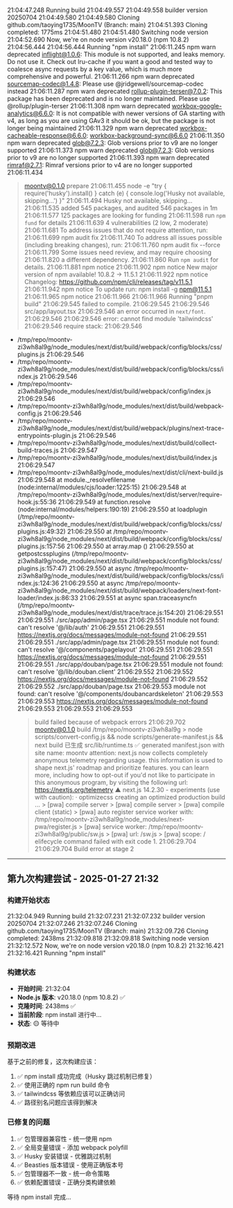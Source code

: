 21:04:47.248
Running build
21:04:49.557
21:04:49.558
builder version 20250704
21:04:49.580
21:04:49.580
Cloning github.com/taoying1735/MoonTV (Branch: main)
21:04:51.393
Cloning completed: 1775ms
21:04:51.480
21:04:51.480
Switching node version
21:04:52.690
Now, we're on node version v20.18.0 (npm 10.8.2)
21:04:56.444
21:04:56.444
Running "npm install"
21:06:11.245
npm warn deprecated inflight@1.0.6: This module is not supported, and leaks memory. Do not use it. Check out lru-cache if you want a good and tested way to coalesce async requests by a key value, which is much more comprehensive and powerful.
21:06:11.266
npm warn deprecated sourcemap-codec@1.4.8: Please use @jridgewell/sourcemap-codec instead
21:06:11.287
npm warn deprecated rollup-plugin-terser@7.0.2: This package has been deprecated and is no longer maintained. Please use @rollup/plugin-terser
21:06:11.308
npm warn deprecated workbox-google-analytics@6.6.0: It is not compatible with newer versions of GA starting with v4, as long as you are using GAv3 it should be ok, but the package is not longer being maintained
21:06:11.329
npm warn deprecated workbox-cacheable-response@6.6.0: workbox-background-sync@6.6.0
21:06:11.350
npm warn deprecated glob@7.2.3: Glob versions prior to v9 are no longer supported
21:06:11.373
npm warn deprecated glob@7.2.3: Glob versions prior to v9 are no longer supported
21:06:11.393
npm warn deprecated rimraf@2.7.1: Rimraf versions prior to v4 are no longer supported
21:06:11.434

> moontv@0.1.0 prepare
> 21:06:11.455
> node -e "try { require('husky').install() } catch (e) { console.log('Husky not available, skipping...') }"
> 21:06:11.494
> Husky not available, skipping...
> 21:06:11.535
> added 545 packages, and audited 546 packages in 1m
> 21:06:11.577
> 125 packages are looking for funding
> 21:06:11.598
> run `npm fund` for details
> 21:06:11.639
> 4 vulnerabilities (2 low, 2 moderate)
> 21:06:11.681
> To address issues that do not require attention, run:
> 21:06:11.699
> npm audit fix
> 21:06:11.740
> To address all issues possible (including breaking changes), run:
> 21:06:11.760
> npm audit fix --force
> 21:06:11.799
> Some issues need review, and may require choosing
> 21:06:11.820
> a different dependency.
> 21:06:11.860
> Run `npm audit` for details.
> 21:06:11.881
> npm notice
> 21:06:11.902
> npm notice New major version of npm available! 10.8.2 -> 11.5.1
> 21:06:11.922
> npm notice Changelog: https://github.com/npm/cli/releases/tag/v11.5.1
> 21:06:11.942
> npm notice To update run: npm install -g npm@11.5.1
> 21:06:11.965
> npm notice
> 21:06:11.966
> 21:06:11.966
> Running "pnpm build"
> 21:06:29.545
> failed to compile.
> 21:06:29.545
> 21:06:29.546
> src/app/layout.tsx
> 21:06:29.546
> an error occurred in `next/font`.
> 21:06:29.546
> 21:06:29.546
> error: cannot find module 'tailwindcss'
> 21:06:29.546
> require stack:
> 21:06:29.546

- /tmp/repo/moontv-zi3wh8al9g/node_modules/next/dist/build/webpack/config/blocks/css/plugins.js
  21:06:29.546
- /tmp/repo/moontv-zi3wh8al9g/node_modules/next/dist/build/webpack/config/blocks/css/index.js
  21:06:29.546
- /tmp/repo/moontv-zi3wh8al9g/node_modules/next/dist/build/webpack/config/index.js
  21:06:29.546
- /tmp/repo/moontv-zi3wh8al9g/node_modules/next/dist/build/webpack-config.js
  21:06:29.546
- /tmp/repo/moontv-zi3wh8al9g/node_modules/next/dist/build/webpack/plugins/next-trace-entrypoints-plugin.js
  21:06:29.546
- /tmp/repo/moontv-zi3wh8al9g/node_modules/next/dist/build/collect-build-traces.js
  21:06:29.547
- /tmp/repo/moontv-zi3wh8al9g/node_modules/next/dist/build/index.js
  21:06:29.547
- /tmp/repo/moontv-zi3wh8al9g/node_modules/next/dist/cli/next-build.js
  21:06:29.548
  at module.\_resolvefilename (node:internal/modules/cjs/loader:1225:15)
  21:06:29.548
  at /tmp/repo/moontv-zi3wh8al9g/node_modules/next/dist/server/require-hook.js:55:36
  21:06:29.549
  at function.resolve (node:internal/modules/helpers:190:19)
  21:06:29.550
  at loadplugin (/tmp/repo/moontv-zi3wh8al9g/node_modules/next/dist/build/webpack/config/blocks/css/plugins.js:49:32)
  21:06:29.550
  at /tmp/repo/moontv-zi3wh8al9g/node_modules/next/dist/build/webpack/config/blocks/css/plugins.js:157:56
  21:06:29.550
  at array.map (<anonymous>)
  21:06:29.550
  at getpostcssplugins (/tmp/repo/moontv-zi3wh8al9g/node_modules/next/dist/build/webpack/config/blocks/css/plugins.js:157:47)
  21:06:29.550
  at async /tmp/repo/moontv-zi3wh8al9g/node_modules/next/dist/build/webpack/config/blocks/css/index.js:124:36
  21:06:29.550
  at async /tmp/repo/moontv-zi3wh8al9g/node_modules/next/dist/build/webpack/loaders/next-font-loader/index.js:86:33
  21:06:29.551
  at async span.traceasyncfn (/tmp/repo/moontv-zi3wh8al9g/node_modules/next/dist/trace/trace.js:154:20)
  21:06:29.551
  21:06:29.551
  ./src/app/admin/page.tsx
  21:06:29.551
  module not found: can't resolve '@/lib/auth'
  21:06:29.551
  21:06:29.551
  https://nextjs.org/docs/messages/module-not-found
  21:06:29.551
  21:06:29.551
  ./src/app/admin/page.tsx
  21:06:29.551
  module not found: can't resolve '@/components/pagelayout'
  21:06:29.551
  21:06:29.551
  https://nextjs.org/docs/messages/module-not-found
  21:06:29.551
  21:06:29.551
  ./src/app/douban/page.tsx
  21:06:29.551
  module not found: can't resolve '@/lib/douban.client'
  21:06:29.552
  21:06:29.552
  https://nextjs.org/docs/messages/module-not-found
  21:06:29.552
  21:06:29.552
  ./src/app/douban/page.tsx
  21:06:29.553
  module not found: can't resolve '@/components/doubancardskeleton'
  21:06:29.553
  21:06:29.553
  https://nextjs.org/docs/messages/module-not-found
  21:06:29.553
  21:06:29.553
  21:06:29.553
  > build failed because of webpack errors
  > 21:06:29.702
  > moontv@0.1.0 build /tmp/repo/moontv-zi3wh8al9g > node scripts/convert-config.js && node scripts/generate-manifest.js && next build 已生成 src/lib/runtime.ts ✅ generated manifest.json with site name: moontv attention: next.js now collects completely anonymous telemetry regarding usage. this information is used to shape next.js' roadmap and prioritize features. you can learn more, including how to opt-out if you'd not like to participate in this anonymous program, by visiting the following url: https://nextjs.org/telemetry ▲ next.js 14.2.30 - experiments (use with caution): · optimizecss creating an optimized production build ... > [pwa] compile server > [pwa] compile server > [pwa] compile client (static) > [pwa] auto register service worker with: /tmp/repo/moontv-zi3wh8al9g/node_modules/next-pwa/register.js > [pwa] service worker: /tmp/repo/moontv-zi3wh8al9g/public/sw.js > [pwa] url: /sw.js > [pwa] scope: /  elifecycle  command failed with exit code 1.
  > 21:06:29.704
  > 21:06:29.704
  > Build error at stage 2

---

## 第九次构建尝试 - 2025-01-27 21:32

### 构建开始状态
21:32:04.949
Running build
21:32:07.231
21:32:07.232
builder version 20250704
21:32:07.246
21:32:07.246
Cloning github.com/taoying1735/MoonTV (Branch: main)
21:32:09.726
Cloning completed: 2438ms
21:32:09.818
21:32:09.818
Switching node version
21:32:12.572
Now, we're on node version v20.18.0 (npm 10.8.2)
21:32:16.421
21:32:16.421
Running "npm install"

### 构建状态
- **开始时间**: 21:32:04
- **Node.js 版本**: v20.18.0 (npm 10.8.2) ✅
- **克隆时间**: 2438ms ✅
- **当前阶段**: npm install 进行中...
- **状态**: 🟡 等待中

### 预期改进
基于之前的修复，这次构建应该：
1. ✅ npm install 成功完成（Husky 跳过机制已修复）
2. ✅ 使用正确的 npm run build 命令
3. ✅ tailwindcss 等依赖应该可以正确访问
4. ✅ 路径别名问题应该得到解决

### 已修复的问题
1. ✅ 包管理器兼容性 - 统一使用 npm
2. ✅ 全局变量错误 - 添加 webpack polyfill
3. ✅ Husky 安装错误 - 优雅跳过机制
4. ✅ Beasties 版本错误 - 使用正确版本号
5. ✅ 包管理器不一致 - 统一命令策略
6. ✅ 依赖配置错误 - 正确分类构建依赖

等待 npm install 完成...
